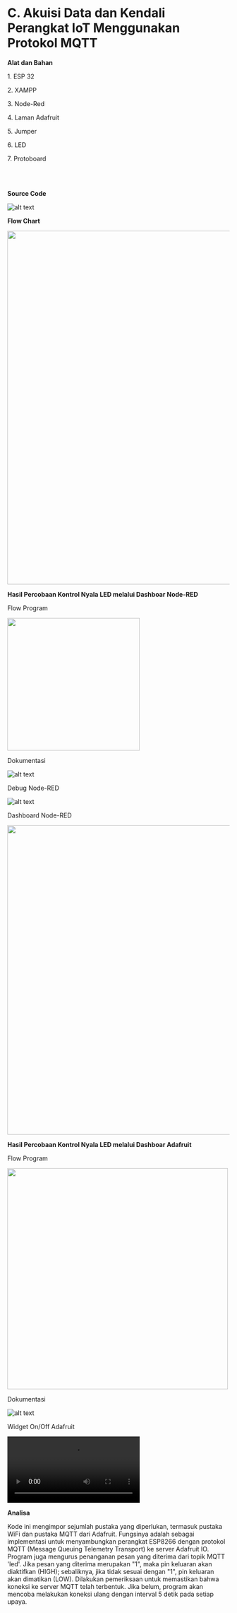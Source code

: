 <h1>C. Akuisi Data dan Kendali Perangkat IoT Menggunakan Protokol MQTT</h1>
<b><p>Alat dan Bahan</p></b>
<p>1. ESP 32</p>
<p>2. XAMPP</p>
<p>3. Node-Red</p>
<p>4. Laman Adafruit</p>
<p>5. Jumper</p>
<p>6. LED</p>
<p>7. Protoboard</p>
<br></br>
<b><p>Source Code</p></b>

![alt text](https://github.com/noviamel/sistem-embedded/blob/main/job%204/media/Penjelasan%20Kode%20d.jpeg?raw=true)

<b><p>Flow Chart</p></b>

<img src="https://github.com/noviamel/sistem-embedded/blob/main/job%204/media/flowchart%20d.png" width="800">


<b><p>Hasil Percobaan Kontrol Nyala LED melalui Dashboar Node-RED </p></b>

<p>Flow Program</p>

 <img src="https://github.com/noviamel/sistem-embedded/blob/main/job%204/media/flow%20program%201.png" width="300">

<p>Dokumentasi</p>

 ![alt text](https://github.com/noviamel/sistem-embedded/blob/main/job%204/media/2.%20Dokumentasi%201.jpeg?raw=true)

<p>Debug Node-RED</p>

   ![alt text](https://github.com/noviamel/sistem-embedded/blob/main/job%204/media/3.%20Debug%20Node-RED%20d.jpeg?raw=true)

<p>Dashboard Node-RED</p>

 <img src="https://github.com/noviamel/sistem-embedded/blob/main/job%204/media/dashboard%20d.png" width="700">

<b><p>Hasil Percobaan Kontrol Nyala LED melalui Dashboar Adafruit  </p></b>

<p>Flow Program</p>

 <img src="https://github.com/noviamel/sistem-embedded/blob/main/job%204/media/flow%20program%202.png" width="500">

 <p>Dokumentasi</p>

  ![alt text](https://github.com/noviamel/sistem-embedded/blob/main/job%204/media/2.%20Dokumentasi%202.jpeg?raw=true)

  <p>Widget On/Off Adafruit</p>

   ![alt text](https://github.com/noviamel/sistem-embedded/blob/main/job%204/media/2.%20Dokumentasi.mp4?raw=true)
   
<b><p>Analisa</p></b>
<p>Kode ini mengimpor sejumlah pustaka yang diperlukan, termasuk pustaka WiFi dan pustaka MQTT dari Adafruit. Fungsinya adalah sebagai implementasi untuk menyambungkan perangkat ESP8266 dengan protokol MQTT (Message Queuing Telemetry Transport) ke server Adafruit IO. Program juga mengurus penanganan pesan yang diterima dari topik MQTT 'led'. Jika pesan yang diterima merupakan "1", maka pin keluaran akan diaktifkan (HIGH); sebaliknya, jika tidak sesuai dengan "1", pin keluaran akan dimatikan (LOW). Dilakukan pemeriksaan untuk memastikan bahwa koneksi ke server MQTT telah terbentuk. Jika belum, program akan mencoba melakukan koneksi ulang dengan interval 5 detik pada setiap upaya.</p>
